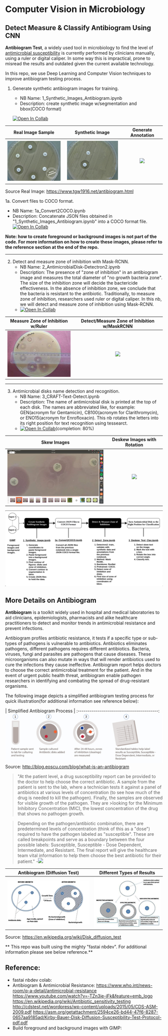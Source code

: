 # Computer Vision in Microbiology

## Detect Measure & Classify Antibiogram Using CNN

**Antibiogram Test**, a widely used tool in microbiology to find the level of [antimicrobial susceptibility](https://en.wikipedia.org/wiki/Disk_diffusion_test) is currently performed by clinicians manually, using a ruler or digital caliper.  In some way this is impractical, prone to misread the results and outdated given the current available technology.

In this repo, we use Deep Learning and Computer Vision techniques to improve antibiogram testing process.

1. Generate synthetic antibiogram images for training. 
	- NB Name: 1_Synthetic_Images_Antibiogram.ipynb 
	- Description: create synthetic image w/segmentation and bbox(COCO format)
	
    [![Open In Collab](https://colab.research.google.com/assets/colab-badge.svg)]()
	

Real Image Sample                                  | Synthetic Image                               | Generate Annotation 
:-------------------------------------------------:|:---------------------------------------------:|:----------------------------------------------------:
![](/data/images/readme/9_antibiogram_raw.jpg)     | ![](/data/images/readme/synthetic_image.jpg) | ![](/data/images/readme/synthetic_annotated.jpg) 
 
Source Real Image: https://www.tgw1916.net/antibiogram.html
 
1a. Convert files to COCO format.
- NB Name: 1a_Convert2COCO.ipynb
- Description: Concatenate JSON files obtained in "1_Synthetic_Images_Antibiogram.ipynb" into a COCO format file.
[![Open In Collab](https://colab.research.google.com/assets/colab-badge.svg)]()

**Note: how to create foreground or background images is not part of the code.  For more information on how to create these images, please refer to the reference section at the end of the repo.**
    
---------------------------------------------------------------------------------------------------------------------------------------------    
2. Detect and measure zone of inhibition with Mask-RCNN. 
    - NB Name: 2_AntimicrobialDisk-Detectron2.ipynb 
    - Description: The presence of "zone of inhibition" in an antibiogram image and measures the total diameter of "no growth bacteria zone".
                   The size of the inhibition zone will decide the bactericide effectiveness. In the absence of inhibition zone, we conclude                    that the bacteria is resistant to the antibiotic.  Traditionally, to measure zone of inhibition, researchers used ruler or
                   digital caliper.  In this nb, we will detect and measure zone of inhibition using Mask-RCNN.
    - [![Open In Collab](https://colab.research.google.com/assets/colab-badge.svg)]()

| Measure Zone of Inhibition w/Ruler        |  Detect/Measure Zone of Inhibition w/MaskRCNN    |
| :----------------------------------------:|:----------------------------------------:  |
![](/data/images/readme/measure-ruler.jpg)  | ![](/data/images/readme/.jpg)

---------------------------------------------------------------------------------------------------------------------------------------------

3. Antimicrobial disks name detection and recognition.  
    - NB Name: 3_CRAFT-Text-Detect.ipynb
    - Description: The name of antimicrobial disk is printed at the top of each disk.  The names are abbreviated like, for                         example: GEN(acronym for Gentamicin), CB100(acronym for Clarithromycin), or ENO15(acronym for Enrofloxacin).  This nb rotates the            letters into its right position for text recognition using tessearct.
    - [![Open In Collab](https://colab.research.google.com/assets/colab-badge.svg)]()(completion: 80%)

Skew Images                               |  Deskew Images with Rotation
:----------------------------------------:|:----------------------------------------:
![](/data/images/readme/antimicrobial_disks.png)      | ![](/data/images/readme/.jpg) 




![](/data/images/readme/process_flow.png)


## More Details on Antibiogram

**Antibiogram** is a toolkit widely used in hospital and medical laboratories to aid clinicians, epidemiologists, pharmacists and alike healthcare practitioners to detect and monitor trends in antimicrobial resistance and prevent infections.

Antibiogram profiles antibiotic resistance, it tests if a specific type or sub-types of pathogens is vulnerable to antibiotics. Antibiotics eliminates pathogens, different pathogens requires different antibiotics. Bacteria, viruses, fungi and parasites are pathogens that cause diseases.  These microorganisms can also mutate in ways that will render antibiotics used to cure the infections they cause ineffective.   Antibiogram report helps doctors to choose the correct antimicrobial treatment for the patient.  And in the event of urgent public health threat, antibiogram enable pathogen researchers in identifying and combating the spread of drug-resistant organisms. 
  

The following image depicts a simplified antibiogram testing process for quick illustration(for additional information see reference below):

| Simplified Antibiogram Process         |
:----------------------------------------:
![](/data/images/readme/antibiogram-process.jpg)
Source: http://blog.eoscu.com/blog/what-is-an-antibiogram
 

 


>"At the patient level, a drug susceptibility report can be provided to the doctor to help choose the correct antibiotic. A sample from the patient is sent to the lab, where a technician tests it against a panel of antibiotics at various levels of concentration (to see how much of the drug is needed to kill the pathogen). Finally, the samples are observed for visible growth of the pathogen. They are >looking for the Minimum Inhibitory Concentration (MIC), the lowest concentration of the drug that shows no pathogen growth.

>Depending on the pathogen/antibiotic combination, there are predetermined levels of concentration (think of this as a "dose") required to have the pathogen labeled as "susceptible". These are called breakpoints and serve as a boundary between the four possible labels: Susceptible, Susceptible - Dose Dependent, Intermediate, and Resistant. The final report will give the healthcare team vital information to help them choose the best antibiotic for their patient."                              -[<img src="https://render.githubusercontent.com/render/math?math=EOS^{cu}">](http://blog.eoscu.com/blog/what-is-an-antibiogram)


| Antibiogram (Diffusion Test)               |  Different Types of Results                                   |
| :----------------------------------------: | :----------------------------------------: |
![](/data/images/readme/Agar_Diffusion_Method_1.jpg)     | ![](/data/images/readme/Agar_Diffusion_Method_2.jpg)
Source: https://en.wikipedia.org/wiki/Disk_diffusion_test

 


** This repo was built using the mighty "fastai nbdev".  For additional information please see below reference.**

## Reference:
- fastai nbdev colab:
- Antibiogram & Antimicrobial Resistance:
    https://www.who.int/news-room/q-a-detail/antimicrobial-resistance
    https://www.youtube.com/watch?v=-TZn3ie-iFk&feature=emb_logo
    https://en.wikipedia.org/wiki/Antibiotic_sensitivity_testing
    http://cdstest.net/wordpress/wp-content/uploads/2015/05/CDS-ASM-2009.pdf
    https://asm.org/getattachment/2594ce26-bd44-47f6-8287-0657aa9185ad/Kirby-Bauer-Disk-Diffusion-Susceptibility-Test-Protocol-pdf.pdf
- Build foreground and background images with GIMP:



